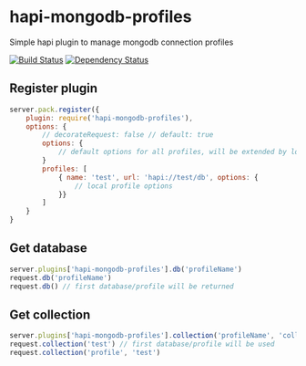 # hapi-mongodb-profiles

Simple hapi plugin to manage mongodb connection profiles

[![Build Status](https://travis-ci.org/z0mt3c/hapi-mongodb-profiles.png)](https://travis-ci.org/z0mt3c/hapi-mongodb-profiles)
[![Dependency Status](https://gemnasium.com/z0mt3c/hapi-mongodb-profiles.png)](https://gemnasium.com/z0mt3c/hapi-mongodb-profiles)


## Register plugin

```js
server.pack.register({
    plugin: require('hapi-mongodb-profiles'),
    options: {
        // decorateRequest: false // default: true
        options: {
            // default options for all profiles, will be extended by local profile options
        }
        profiles: [
            { name: 'test', url: 'hapi://test/db', options: {
                // local profile options
            }}
        ]
    }
}
```

## Get database

```js
server.plugins['hapi-mongodb-profiles'].db('profileName')
request.db('profileName')
request.db() // first database/profile will be returned
```

## Get collection

```js
server.plugins['hapi-mongodb-profiles'].collection('profileName', 'collectionName')
request.collection('test') // first database/profile will be used
request.collection('profile', 'test')
```

